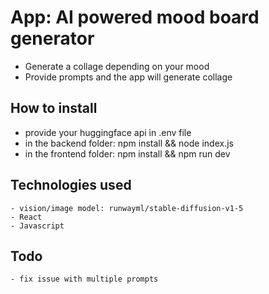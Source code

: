 # App: AI powered mood board generator
- Generate a collage depending on your mood
- Provide prompts and the app will generate collage

## How to install
- provide your huggingface api in .env file
- in the backend folder: npm install && node index.js
- in the frontend folder: npm install && npm run dev

## Technologies used
    - vision/image model: runwayml/stable-diffusion-v1-5
    - React
    - Javascript

## Todo
    - fix issue with multiple prompts 
    
